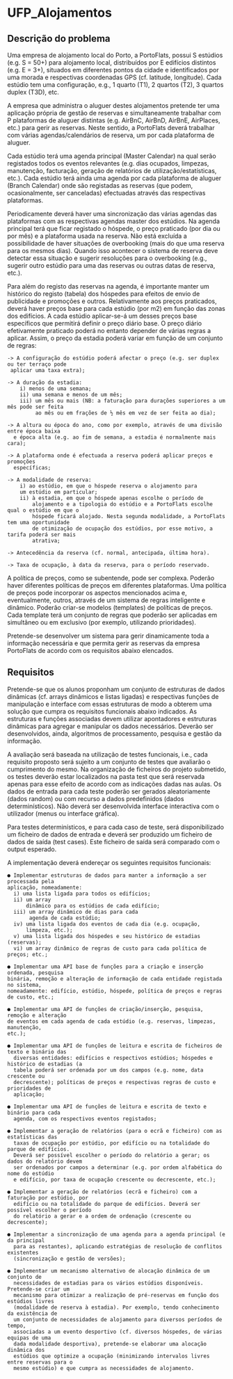 # UFP_Alojamentos

## Descrição do problema

  Uma empresa de alojamento local do Porto, a PortoFlats, possui S estúdios (e.g. S = 50+) para
alojamento local, distribuídos por E edifícios distintos (e.g. E = 3+), situados em diferentes
pontos da cidade e identificados por uma morada e respectivas coordenadas GPS (cf. latitude,
longitude). Cada estúdio tem uma configuração, e.g., 1 quarto (T1), 2 quartos (T2), 3 quartos
duplex (T3D), etc.

  A empresa que administra o aluguer destes alojamentos pretende ter uma aplicação própria de
gestão de reservas e simultaneamente trabalhar com P plataformas de aluguer distintas (e.g.
AirBnC, AirBnD, AirBnE, AirPlaces, etc.) para gerir as reservas. Neste sentido, a PortoFlats
deverá trabalhar com várias agendas/calendários de reserva, um por cada plataforma de
aluguer.

  Cada estúdio terá uma agenda principal (Master Calendar) na qual serão registados todos os
eventos relevantes (e.g. dias ocupados, limpezas, manutenção, facturação, geração de
relatórios de utilização/estatísticas, etc.). Cada estúdio terá ainda uma agenda por cada
plataforma de aluguer (Branch Calendar) onde são registadas as reservas (que podem,
ocasionalmente, ser canceladas) efectuadas através das respectivas plataformas.

  Periodicamente deverá haver uma sincronização das várias agendas das plataformas com as
respectivas agendas master dos estúdios. Na agenda principal terá que ficar registado o
hóspede, o preço praticado (por dia ou por mês) e a plataforma usada na reserva. Não está
excluída a possibilidade de haver situações de overbooking (mais do que uma reserva para os
mesmos dias). Quando isso acontecer o sistema de reserva deve detectar essa situação e
sugerir resoluções para o overbooking (e.g., sugerir outro estúdio para uma das reservas ou
outras datas de reserva, etc.).

  Para além do registo das reservas na agenda, é importante manter um histórico do registo
(tabela) dos hóspedes para efeitos de envio de publicidade e promoções e outros.
Relativamente aos preços praticados, deverá haver preços base para cada estúdio (por m2) em
função das zonas dos edifícios. A cada estúdio aplicar-se-á um desses preços base específicos
que permitirá definir o preço diário base. O preço diário efetivamente praticado poderá no
entanto depender de várias regras a aplicar. Assim, o preço da estadia poderá variar em função
de um conjunto de regras:

    -> A configuração do estúdio poderá afectar o preço (e.g. ser duplex ou ter terraço pode
     aplicar uma taxa extra);
     
    -> A duração da estadia:
        i) menos de uma semana;
        ii) uma semana e menos de um mês;
        iii) um mês ou mais (NB: a faturação para durações superiores a um mês pode ser feita
             ao mês ou em frações de ½ mês em vez de ser feita ao dia);
             
    -> A altura ou época do ano, como por exemplo, através de uma divisão entre época baixa
      e época alta (e.g. ao fim de semana, a estadia é normalmente mais cara);
      
    -> A plataforma onde é efectuada a reserva poderá aplicar preços e promoções
      específicas;
      
    -> A modalidade de reserva: 
        i) ao estúdio, em que o hóspede reserva o alojamento para
        um estúdio em particular;
        ii) à estadia, em que o hóspede apenas escolhe o período de
            alojamento e a tipologia do estúdio e a PortoFlats escolhe qual o estúdio em que o
            hóspede ficará alojado. Nesta segunda modalidade, a PortoFlats tem uma oportunidade
            de otimização de ocupação dos estúdios, por esse motivo, a tarifa poderá ser mais
            atrativa;
            
    -> Antecedência da reserva (cf. normal, antecipada, última hora).
    
    -> Taxa de ocupação, à data da reserva, para o período reservado.
  
  A política de preços, como se subentende, pode ser complexa. Poderão haver diferentes
políticas de preços em diferentes plataformas. Uma política de preços pode incorporar os
aspectos mencionados acima e, eventualmente, outros, através de um sistema de regras
inteligente e dinâmico. Poderão criar-se modelos (templates) de políticas de preços. Cada
template terá um conjunto de regras que poderão ser aplicadas em simultâneo ou em exclusivo
(por exemplo, utilizando prioridades).

  Pretende-se desenvolver um sistema para gerir dinamicamente toda a informação necessária e
que permita gerir as reservas da empresa PortoFlats de acordo com os requisitos abaixo
elencados.

## Requisitos

  Pretende-se que os alunos proponham um conjunto de estruturas de dados dinâmicas (cf.
arrays dinâmicos e listas ligadas) e respectivas funções de manipulação e interface com essas
estruturas de modo a obterem uma solução que cumpra os requisitos funcionais abaixo
indicados. As estruturas e funções associadas devem utilizar apontadores e estruturas
dinâmicas para agregar e manipular os dados necessários. Deverão ser desenvolvidos, ainda,
algoritmos de processamento, pesquisa e gestão da informação.
  
  A avaliação será baseada na utilização de testes funcionais, i.e., cada requisito proposto será
sujeito a um conjunto de testes que avaliarão o cumprimento do mesmo. Na organização de
ficheiros do projeto submetido, os testes deverão estar localizados na pasta test que será
reservada apenas para esse efeito de acordo com as indicações dadas nas aulas. Os dados de
entrada para cada teste poderão ser gerados aleatoriamente (dados random) ou com recurso a
dados predefinidos (dados determinísticos). Não deverá ser desenvolvida interface interactiva
com o utilizador (menus ou interface gráfica).
  
  Para testes determinísticos, e para cada caso de teste, será disponibilizado um ficheiro de
dados de entrada e deverá ser produzido um ficheiro de dados de saída (test cases). Este
ficheiro de saída será comparado com o output esperado.
  
  A implementação deverá endereçar os seguintes requisitos funcionais:
  
    ● Implementar estruturas de dados para manter a informação a ser processada pela
    aplicação, nomeadamente: 
      i) uma lista ligada para todos os edifícios; 
      ii) um array
          dinâmico para os estúdios de cada edifício; 
      iii) um array dinâmico de dias para cada
           agenda de cada estúdio; 
      iv) uma lista ligada dos eventos de cada dia (e.g. ocupação,
          limpeza, etc.); 
      v) uma lista ligada dos hóspedes e seu histórico de estadias (reservas);
      vi) um array dinâmico de regras de custo para cada política de preços; etc.;
      
    ● Implementar uma API base de funções para a criação e inserção ordenada, pesquisa
    binária, remoção e alteração de informação de cada entidade registada no sistema,
    nomeadamente: edifício, estúdio, hóspede, política de preços e regras de custo, etc.;
    
    ● Implementar uma API de funções de criação/inserção, pesquisa, remoção e alteração
    de eventos em cada agenda de cada estúdio (e.g. reservas, limpezas, manutenção,
    etc.);
    
    ● Implementar uma API de funções de leitura e escrita de ficheiros de texto e binário das
      diversas entidades: edifícios e respectivos estúdios; hóspedes e histórico de estadias (a
      tabela poderá ser ordenada por um dos campos (e.g. nome, data crescente ou
      decrescente); políticas de preços e respectivas regras de custo e prioridades de
      aplicação;
      
    ● Implementar uma API de funções de leitura e escrita de texto e binário para cada
      agenda, com os respectivos eventos registados;
      
    ● Implementar a geração de relatórios (para o ecrã e ficheiro) com as estatísticas das
      taxas de ocupação por estúdio, por edifício ou na totalidade do parque de edifícios.
      Deverá ser possível escolher o período do relatório a gerar; os dados do relatório devem
      ser ordenados por campos a determinar (e.g. por ordem alfabética do nome do estúdio
      e edifício, por taxa de ocupação crescente ou decrescente, etc.);
      
    ● Implementar a geração de relatórios (ecrã e ficheiro) com a faturação por estúdio, por
      edifício ou na totalidade do parque de edifícios. Deverá ser possível escolher o período
      do relatório a gerar e a ordem de ordenação (crescente ou decrescente);
      
    ● Implementar a sincronização de uma agenda para a agenda principal (e da principal
      para as restantes), aplicando estratégias de resolução de conflitos existentes
      (sincronização e gestão de versões);
      
    ● Implementar um mecanismo alternativo de alocação dinâmica de um conjunto de
      necessidades de estadias para os vários estúdios disponíveis. Pretende-se criar um
      mecanismo para otimizar a realização de pré-reservas em função dos estúdios livres
      (modalidade de reserva à estadia). Por exemplo, tendo conhecimento da existência de
      um conjunto de necessidades de alojamento para diversos períodos de tempo,
      associadas a um evento desportivo (cf. diversos hóspedes, de várias equipas de uma
      dada modalidade desportiva), pretende-se elaborar uma alocação dinâmica dos
      estúdios que optimize a ocupação (minimizando intervalos livres entre reservas para o
      mesmo estúdio) e que cumpra as necessidades de alojamento.
